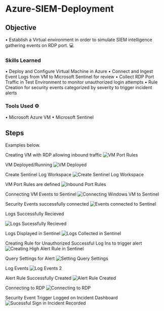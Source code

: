 # Azure-SIEM-Deployment

## Objective
•	Establish a Virtual environment in order to simulate SIEM intelligence gathering events on RDP port. 💻

### Skills Learned
•	Deploy and Configure Virtual Machine in Azure 
•	Connect and Ingest Event Logs from VM to Microsoft Sentinel for review 
•	Collect RDP Port Traffic in Test Environment to monitor unauthorized login attempts 
•	Rule Creation for security events categorized by severity to trigger incident alerts 

### Tools Used ⚙
•	Microsoft Azure VM
•	Microsoft Sentinel 

## Steps

Examples below.

Creating VM with RDP allowing inbound traffic 
![VM Port Rules](https://github.com/user-attachments/assets/db2980fe-967e-4904-bbcb-2e1e36387896)

VM Deployed/Running 
![VM Deployed](https://github.com/user-attachments/assets/bd9bf3d8-7ba2-4ebe-8e95-0daad92b6cef)

Create Sentinel Log Workspace 
![Create Sentinel Log Workspace](https://github.com/user-attachments/assets/b4cd3439-40df-4c97-bcff-126caf5b6f79)

VM Port Rules are defined 
![Inbound Port Rules](https://github.com/user-attachments/assets/a7f607c2-9de1-408e-b1ed-6a59a4d69fd4)

Connecting VM Events to Sentinel 
![Connecting Windows VM to Sentinel](https://github.com/user-attachments/assets/76d9f9e7-ca65-4404-ba69-822af7f6ef6d)

Security Events successfully connected 
![Events connected to Sentinel](https://github.com/user-attachments/assets/c7d9ef2d-0e95-443d-8fbd-8f908aac30c6)

Logs Successfully Recieved 

![Logs Sucessfully Recieved](https://github.com/user-attachments/assets/2e74b4d0-f5b4-496b-b236-529efcbbd02c)

Logs Displayed in Sentinel 
![Logs Collected in Sentinel](https://github.com/user-attachments/assets/21d5eb83-d8b0-4168-b56d-4e6b97c6ba53)

Creating Rule for Unauthorized Successful Log Ins to trigger alert 
![Creating High Alert Rule in Sentinel](https://github.com/user-attachments/assets/272dfb41-ba33-4570-9915-c8160496d9ad)


Query Settings for Alert 
![Setting Query Settings](https://github.com/user-attachments/assets/f750486c-48bc-49de-979e-8767144d7b4d)

Log Events 
![Log Events 2](https://github.com/user-attachments/assets/be8fb34a-19e6-4ba0-8690-dea0b893e829)

Alert Rule Successfully Created 
![Alert Rule Created](https://github.com/user-attachments/assets/35d49927-5dac-4ac0-a96c-661bbd32b987)

Connecting to RDP
![Connecting to RDP](https://github.com/user-attachments/assets/3e545662-493f-44f5-a3d9-9ec26b346a37)

Security Event Trigger Logged on Incident Dashboard 
![Sucessful Sign in Incident Recorded](https://github.com/user-attachments/assets/beb9491b-0aaa-4187-b1d1-98e4189f6069)
